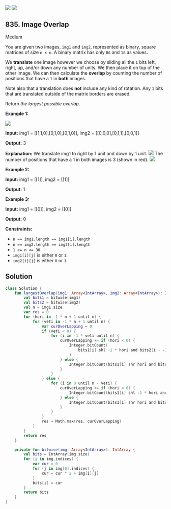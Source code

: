 [![](https://img.shields.io/github/stars/javadev/LeetCode-in-Kotlin?label=Stars&style=flat-square)](https://github.com/javadev/LeetCode-in-Kotlin)
[![](https://img.shields.io/github/forks/javadev/LeetCode-in-Kotlin?label=Fork%20me%20on%20GitHub%20&style=flat-square)](https://github.com/javadev/LeetCode-in-Kotlin/fork)

## 835\. Image Overlap

Medium

You are given two images, `img1` and `img2`, represented as binary, square matrices of size `n x n`. A binary matrix has only `0`s and `1`s as values.

We **translate** one image however we choose by sliding all the `1` bits left, right, up, and/or down any number of units. We then place it on top of the other image. We can then calculate the **overlap** by counting the number of positions that have a `1` in **both** images.

Note also that a translation does **not** include any kind of rotation. Any `1` bits that are translated outside of the matrix borders are erased.

Return _the largest possible overlap_.

**Example 1:**

![](https://assets.leetcode.com/uploads/2020/09/09/overlap1.jpg)

**Input:** img1 = \[\[1,1,0],[0,1,0],[0,1,0]], img2 = \[\[0,0,0],[0,1,1],[0,0,1]]

**Output:** 3

**Explanation:** We translate img1 to right by 1 unit and down by 1 unit. ![](https://assets.leetcode.com/uploads/2020/09/09/overlap_step1.jpg) The number of positions that have a 1 in both images is 3 (shown in red). ![](https://assets.leetcode.com/uploads/2020/09/09/overlap_step2.jpg)

**Example 2:**

**Input:** img1 = \[\[1]], img2 = \[\[1]]

**Output:** 1

**Example 3:**

**Input:** img1 = \[\[0]], img2 = \[\[0]]

**Output:** 0

**Constraints:**

*   `n == img1.length == img1[i].length`
*   `n == img2.length == img2[i].length`
*   `1 <= n <= 30`
*   `img1[i][j]` is either `0` or `1`.
*   `img2[i][j]` is either `0` or `1`.

## Solution

```kotlin
class Solution {
    fun largestOverlap(img1: Array<IntArray>, img2: Array<IntArray>): Int {
        val bits1 = bitwise(img1)
        val bits2 = bitwise(img2)
        val n = img1.size
        var res = 0
        for (hori in -1 * n + 1 until n) {
            for (veti in -1 * n + 1 until n) {
                var curOverLapping = 0
                if (veti < 0) {
                    for (i in -1 * veti until n) {
                        curOverLapping += if (hori < 0) {
                            Integer.bitCount(
                                bits1[i] shl -1 * hori and bits2[i - -1 * veti],
                            )
                        } else {
                            Integer.bitCount(bits1[i] shr hori and bits2[i - -1 * veti])
                        }
                    }
                } else {
                    for (i in 0 until n - veti) {
                        curOverLapping += if (hori < 0) {
                            Integer.bitCount(bits1[i] shl -1 * hori and bits2[veti + i])
                        } else {
                            Integer.bitCount(bits1[i] shr hori and bits2[veti + i])
                        }
                    }
                }
                res = Math.max(res, curOverLapping)
            }
        }
        return res
    }

    private fun bitwise(img: Array<IntArray>): IntArray {
        val bits = IntArray(img.size)
        for (i in img.indices) {
            var cur = 0
            for (j in img[0].indices) {
                cur = cur * 2 + img[i][j]
            }
            bits[i] = cur
        }
        return bits
    }
}
```